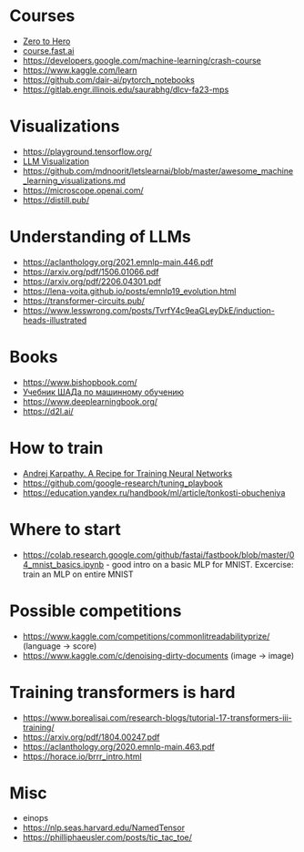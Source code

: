 # Courses

- [Zero to Hero](https://karpathy.ai/zero-to-hero.html)
- [course.fast.ai](https://course.fast.ai/)
- https://developers.google.com/machine-learning/crash-course
- https://www.kaggle.com/learn
- https://github.com/dair-ai/pytorch_notebooks
- https://gitlab.engr.illinois.edu/saurabhg/dlcv-fa23-mps


# Visualizations

- https://playground.tensorflow.org/
- [LLM Visualization](https://bbycroft.net/llm)
- https://github.com/mdnoorit/letslearnai/blob/master/awesome_machine_learning_visualizations.md
- https://microscope.openai.com/
- https://distill.pub/



# Understanding of LLMs

- https://aclanthology.org/2021.emnlp-main.446.pdf
- https://arxiv.org/pdf/1506.01066.pdf
- https://arxiv.org/pdf/2206.04301.pdf
- https://lena-voita.github.io/posts/emnlp19_evolution.html
- https://transformer-circuits.pub/
- https://www.lesswrong.com/posts/TvrfY4c9eaGLeyDkE/induction-heads-illustrated

# Books

- https://www.bishopbook.com/
- [Учебник ШАДа по машинному обучению](https://education.yandex.ru/handbook/ml)
- https://www.deeplearningbook.org/
- https://d2l.ai/

# How to train

- [Andrej Karpathy. A Recipe for Training Neural Networks](https://karpathy.github.io/2019/04/25/recipe/)
- https://github.com/google-research/tuning_playbook
- https://education.yandex.ru/handbook/ml/article/tonkosti-obucheniya


# Where to start
- https://colab.research.google.com/github/fastai/fastbook/blob/master/04_mnist_basics.ipynb - good intro on a basic MLP for MNIST. Excercise: train an MLP on entire MNIST


# Possible competitions
- https://www.kaggle.com/competitions/commonlitreadabilityprize/ (language -> score)
- https://www.kaggle.com/c/denoising-dirty-documents (image -> image)

# Training transformers is hard
- https://www.borealisai.com/research-blogs/tutorial-17-transformers-iii-training/
- https://arxiv.org/pdf/1804.00247.pdf
- https://aclanthology.org/2020.emnlp-main.463.pdf
- https://horace.io/brrr_intro.html

# Misc

- einops
- https://nlp.seas.harvard.edu/NamedTensor
- https://philliphaeusler.com/posts/tic_tac_toe/
